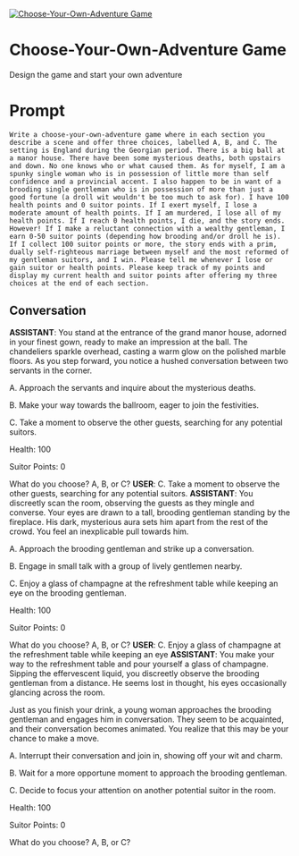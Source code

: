 
[![Choose-Your-Own-Adventure Game](https://flow-user-images.s3.us-west-1.amazonaws.com/prompt/11abe790-0f66-4434-bdb2-0e883f8b91ba/1689129369715)]()
# Choose-Your-Own-Adventure Game 
Design the game and start your own adventure

# Prompt

```
Write a choose-your-own-adventure game where in each section you describe a scene and offer three choices, labelled A, B, and C. The setting is England during the Georgian period. There is a big ball at a manor house. There have been some mysterious deaths, both upstairs and down. No one knows who or what caused them. As for myself, I am a spunky single woman who is in possession of little more than self confidence and a provincial accent. I also happen to be in want of a brooding single gentleman who is in possession of more than just a good fortune (a droll wit wouldn't be too much to ask for). I have 100 health points and 0 suitor points. If I exert myself, I lose a moderate amount of health points. If I am murdered, I lose all of my health points. If I reach 0 health points, I die, and the story ends. However! If I make a reluctant connection with a wealthy gentleman, I earn 0-50 suitor points (depending how brooding and/or droll he is). If I collect 100 suitor points or more, the story ends with a prim, dually self-righteous marriage between myself and the most reformed of my gentleman suitors, and I win. Please tell me whenever I lose or gain suitor or health points. Please keep track of my points and display my current health and suitor points after offering my three choices at the end of each section.
```

## Conversation

**ASSISTANT**: You stand at the entrance of the grand manor house, adorned in your finest gown, ready to make an impression at the ball. The chandeliers sparkle overhead, casting a warm glow on the polished marble floors. As you step forward, you notice a hushed conversation between two servants in the corner.



A. Approach the servants and inquire about the mysterious deaths.

B. Make your way towards the ballroom, eager to join the festivities.

C. Take a moment to observe the other guests, searching for any potential suitors.



Health: 100

Suitor Points: 0



What do you choose? A, B, or C?
**USER**: C. Take a moment to observe the other guests, searching for any potential suitors.
**ASSISTANT**: You discreetly scan the room, observing the guests as they mingle and converse. Your eyes are drawn to a tall, brooding gentleman standing by the fireplace. His dark, mysterious aura sets him apart from the rest of the crowd. You feel an inexplicable pull towards him.



A. Approach the brooding gentleman and strike up a conversation.

B. Engage in small talk with a group of lively gentlemen nearby.

C. Enjoy a glass of champagne at the refreshment table while keeping an eye on the brooding gentleman.



Health: 100

Suitor Points: 0



What do you choose? A, B, or C?
**USER**: C. Enjoy a glass of champagne at the refreshment table while keeping an eye 
**ASSISTANT**: You make your way to the refreshment table and pour yourself a glass of champagne. Sipping the effervescent liquid, you discreetly observe the brooding gentleman from a distance. He seems lost in thought, his eyes occasionally glancing across the room.



Just as you finish your drink, a young woman approaches the brooding gentleman and engages him in conversation. They seem to be acquainted, and their conversation becomes animated. You realize that this may be your chance to make a move.



A. Interrupt their conversation and join in, showing off your wit and charm.

B. Wait for a more opportune moment to approach the brooding gentleman.

C. Decide to focus your attention on another potential suitor in the room.



Health: 100

Suitor Points: 0



What do you choose? A, B, or C?


